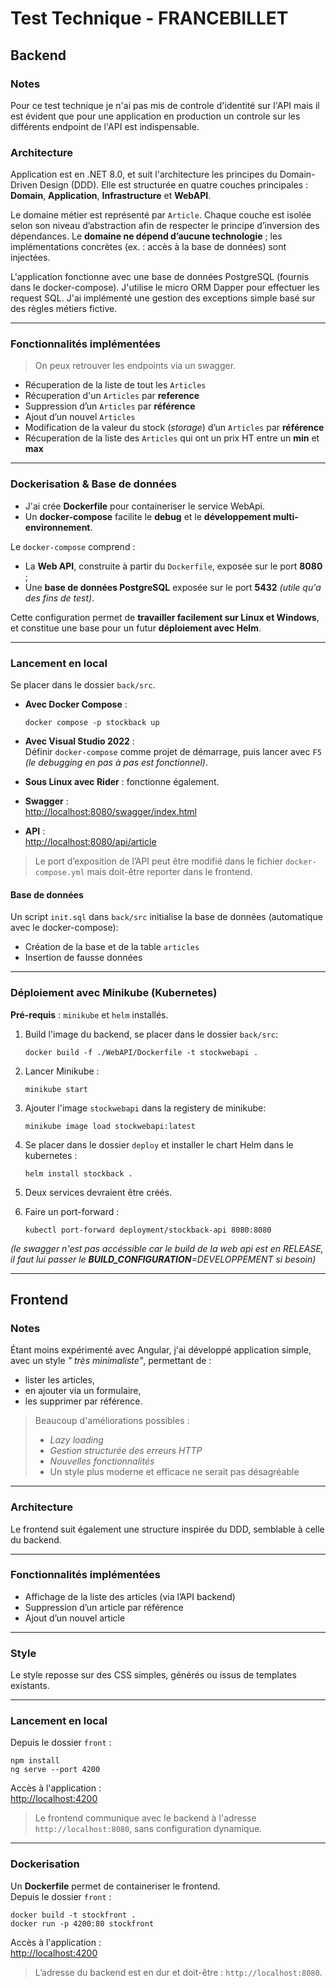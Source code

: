 # Test Technique - FRANCEBILLET

## Backend
### Notes
Pour ce test technique je n'ai pas mis de controle d'identité sur l'API mais il est évident que pour une application en production un controle sur les différents endpoint de l'API est indispensable.

### Architecture

Application est en .NET 8.0, et suit l'architecture les principes du Domain-Driven Design (DDD).
Elle est structurée en quatre couches principales : **Domain**, **Application**, **Infrastructure** et **WebAPI**.

Le domaine métier est représenté par `Article`. Chaque couche est isolée selon son niveau d’abstraction afin de respecter le principe d’inversion des dépendances. Le **domaine ne dépend d’aucune technologie** ; les implémentations concrètes (ex. : accès à la base de données) sont injectées.

L'application fonctionne avec une base de données PostgreSQL (fournis dans le docker-compose). J'utilise le micro ORM Dapper pour effectuer les request SQL.
J'ai implémenté une gestion des exceptions simple basé sur des règles métiers fictive.

---

### Fonctionnalités implémentées
> On peux retrouver les endpoints via un swagger.

- Récuperation de la liste de tout les `Articles` 
- Récuperation d'un `Articles` par **reference**
- Suppression d’un `Articles` par **référence**
- Ajout d’un nouvel `Articles`
- Modification de la valeur du stock (_storage_) d’un `Articles` par **référence**
- Récuperation de la liste des `Articles` qui ont un prix HT entre un **min** et **max**

---

### Dockerisation & Base de données

- J'ai crée **Dockerfile** pour containeriser le service WebApi.
- Un **docker-compose** facilite le **debug** et le **développement multi-environnement**.

Le `docker-compose` comprend :
- La **Web API**, construite à partir du `Dockerfile`, exposée sur le port **8080** ;
- Une **base de données PostgreSQL** exposée sur le port **5432** _(utile qu'a des fins de test)_.

Cette configuration permet de **travailler facilement sur Linux et Windows**, et constitue une base pour un futur **déploiement avec Helm**.

---

### Lancement en local

Se placer dans le dossier `back/src`.

- **Avec Docker Compose** :  
  ```
  docker compose -p stockback up
  ```

- **Avec Visual Studio 2022** :  
  Définir `docker-compose` comme projet de démarrage, puis lancer avec `F5` _(le debugging en pas à pas est fonctionnel)_.

- **Sous Linux avec Rider** : fonctionne également.

- **Swagger** :  
  [http://localhost:8080/swagger/index.html](http://localhost:8080/swagger/index.html)

- **API** :  
  [http://localhost:8080/api/article](http://localhost:8080/api/article)

> Le port d’exposition de l’API peut être modifié dans le fichier `docker-compose.yml` mais doit-être reporter dans le frontend.

#### Base de données

Un script `init.sql` dans `back/src` initialise la base de données (automatique avec le docker-compose):  
- Création de la base et de la table `articles`  
- Insertion de fausse données

---

### Déploiement avec Minikube (Kubernetes)

**Pré-requis** : `minikube` et `helm` installés.


1. Build l'image du backend, se placer dans le dossier `back/src`:  
   ```
   docker build -f ./WebAPI/Dockerfile -t stockwebapi .
   ```

2. Lancer Minikube :  
   ```
   minikube start
   ```

3. Ajouter l'image `stockwebapi` dans la registery de minikube:  
   ```
   minikube image load stockwebapi:latest
   ```

4. Se placer dans le dossier `deploy` et installer le chart Helm dans le kubernetes :  
   ```
   helm install stockback .
   ```

5. Deux services devraient être créés.

6. Faire un port-forward :  
   ```
   kubectl port-forward deployment/stockback-api 8080:8080
   ```
_(le swagger n'est pas accéssible car le build de la web api est en RELEASE, il faut lui passer le **BUILD_CONFIGURATION**=DEVELOPPEMENT si besoin)_

---

## Frontend

### Notes

Étant moins expérimenté avec Angular, j'ai développé application simple, avec un style _" très minimaliste"_, permettant de :
- lister les articles,
- en ajouter via un formulaire,
- les supprimer par référence.

> Beaucoup d'améliorations possibles :
> - _Lazy loading_
> - _Gestion structurée des erreurs HTTP_
> - _Nouvelles fonctionnalités_
> - Un style plus moderne et efficace ne serait pas désagréable

---

### Architecture

Le frontend suit également une structure inspirée du DDD, semblable à celle du backend.

---

### Fonctionnalités implémentées

- Affichage de la liste des articles (via l’API backend)
- Suppression d’un article par référence
- Ajout d’un nouvel article

---

### Style

Le style reposse sur des CSS simples, générés ou issus de templates existants.

---

### Lancement en local

Depuis le dossier `front` :

```
npm install
ng serve --port 4200
```

Accès à l'application :  
[http://localhost:4200](http://localhost:4200)

> Le frontend communique avec le backend à l'adresse `http://localhost:8080`, sans configuration dynamique.

---

### Dockerisation

Un **Dockerfile** permet de containeriser le frontend.  
Depuis le dossier `front` :

```
docker build -t stockfront .
docker run -p 4200:80 stockfront
```

Accès à l'application :  
[http://localhost:4200](http://localhost:4200)

> L’adresse du backend est en dur et doit-être : `http://localhost:8080`.
